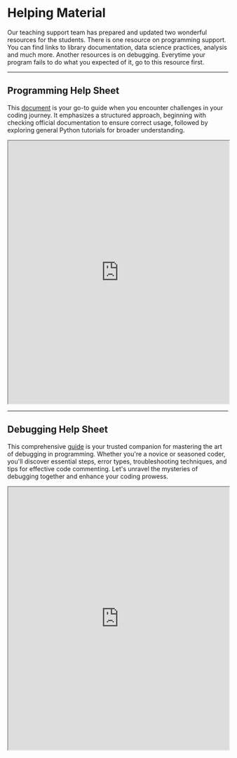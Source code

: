 # Helping Material

Our teaching support team has prepared and updated two wonderful resources for the students. There is one resource on programming support. You can find links to library documentation, data science practices, analysis and much more. Another resources is on debugging. Everytime your program fails to do what you expected of it, go to this resource first.


***

## Programming Help Sheet

This [document](resources/programming.pdf) is your go-to guide when you encounter challenges in your coding journey. It emphasizes a structured approach, beginning with checking official documentation to ensure correct usage, followed by exploring general Python tutorials for broader understanding.

<iframe src="https://docs.google.com/document/d/e/2PACX-1vQaIa7kD9hFmxaSiG5bw9pOcchm9KntVYP2qusMoq1nxUooWVczQFxmxSEkZaYtYdKTR6mNfOS5-p3C/pub?embedded=true" width="100%" height="600px">
</iframe>



***


## Debugging Help Sheet

This comprehensive [guide](resources/debugging.pdf) is your trusted companion for mastering the art of debugging in programming. Whether you're a novice or seasoned coder, you'll discover essential steps, error types, troubleshooting techniques, and tips for effective code commenting. Let's unravel the mysteries of debugging together and enhance your coding prowess.

<iframe src="https://docs.google.com/document/d/e/2PACX-1vTqp71YfK0-mmVK6XV5MW0rMQmWwK4n1EFfcnOpbJOt4eOhHqYFmRqZu_B6LmE31x6GLetb0wPp9hJD/pub?embedded=true" width="100%" height="600px">
</iframe>


